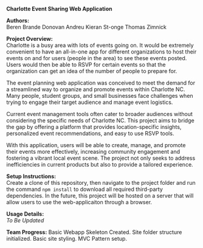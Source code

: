 **Charlotte Event Sharing Web Application**  

**Authors:**  
Beren Brande 
Donovan Andreu
Kieran St-onge
Thomas Zimnick

**Project Overview:**  
  Charlotte is a busy area with lots of events going on. It would be extremely convenient to have an all-in-one app for different organizations to host their events on and for users (people in the area) to see these events posted. Users would then be able to RSVP for certain events so that the organization can get an      idea of the number of people to prepare for. 

  The event planning web application was conceived to meet the demand for a streamlined way to organize and promote events within Charlotte NC. Many people, student groups, and small businesses face challenges when trying to engage their target audience and manage event logistics.

  Current event management tools often cater to broader audiences without considering the specific needs of Charlotte NC. This project aims to bridge the gap by offering a platform that provides location-specific insights, personalized event recommendations, and easy to use RSVP tools. 

  With this application, users will be able to create, manage, and promote their events more effectively, increasing community engagement and fostering a vibrant local event scene. The project not only seeks to address inefficiencies in current products but also to provide a tailored experience. 


**Setup Instructions:**  
  Create a clone of this repository, then navigate to the project folder and run the command `npm install` to download all required third-party dependencies.
  In the future, this project will be hosted on a server that will allow users to use the web-applicaiton through a browser.

**Usage Details:**  
  *To Be Updated*

**Team Progress:**
  Basic Webapp Skeleton Created. Site folder structure initialized. Basic site styling. MVC Pattern setup.

